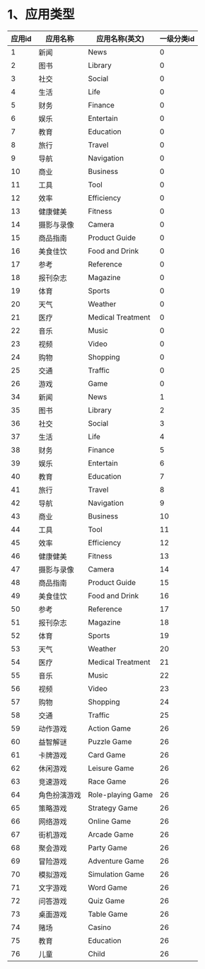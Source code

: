 # 1、应用类型

|应用id|应用名称|应用名称(英文)|一级分类id|
|----|----|----|----|
|1|	新闻|	News|	0|
|2|	图书|	Library|	0|
|3|	社交|	Social|	0|
|4|	生活|	Life|	0|
|5|	财务|	Finance|	0|
|6|	娱乐|	Entertain|	0|
|7	|教育|	Education|	0|
|8|	旅行|	Travel|	0|
|9|	导航|	Navigation|	0|
|10	|商业|	Business|	0|
|11|	工具|	Tool|	0|
|12|	效率|	Efficiency|	0|
|13|	健康健美|	Fitness	|0|
|14|	摄影与录像|	Camera|	0|
|15|	商品指南|	Product Guide|	0|
|16|	美食佳饮|	Food and Drink|	0|
|17|	参考|	Reference	|0|
|18|	报刊杂志|	Magazine|	0|
|19|	体育|	Sports|	0|
|20	|天气|	Weather	|0|
|21|	医疗|	Medical Treatment|	0|
|22|	音乐|	Music|	0|
|23|	视频|	Video|	0|
|24|	购物|	Shopping|	0|
|25|	交通|	Traffic|	0|
|26	|游戏|	Game	|0|
|34	|新闻|	News	|1|
|35	|图书|	Library	|2|
|36	|社交|	Social|	3|
|37	|生活|	Life	|4|
|38	|财务|	Finance	|5|
|39	|娱乐|	Entertain	|6|
|40	|教育|	Education	|7|
|41	|旅行|	Travel|	8|
|42	|导航|	Navigation|	9|
|43	|商业|	Business	|10|
|44	|工具|	Tool	|11|
|45	|效率|	Efficiency|	12|
|46	|健康健美|	Fitness|	13|
|47	|摄影与录像	|Camera|	14|
|48	|商品指南|	Product Guide	|15|
|49	|美食佳饮|	Food and Drink|	16|
|50	|参考|	Reference	|17|
|51	|报刊杂志|	Magazine|	18|
|52	|体育|	Sports	|19|
|53	|天气|	Weather	|20|
|54	|医疗|	Medical Treatment	|21|
|55	|音乐|	Music	|22|
|56	|视频|	Video	|23|
|57	|购物|	Shopping	|24|
|58	|交通|	Traffic	|25|
|59	|动作游戏|	Action Game|	26|
|60	|益智解谜|	Puzzle Game|	26|
|61	|卡牌游戏|	Card Game	|26|
|62	|休闲游戏|	Leisure Game	|26|
|63	|竞速游戏|	Race Game|	26|
|64	|角色扮演游戏|	Role-playing Game|	26|
|65	|策略游戏|	Strategy Game	|26|
|66	|网络游戏|	Online Game|	26|
|67	|街机游戏|	Arcade Game	|26|
|68	|聚会游戏|	Party Game|	26|
|69	|冒险游戏|	Adventure Game|	26|
|70	|模拟游戏|	Simulation Game|	26|
|71	|文字游戏|	Word Game	|26|
|72	|问答游戏|	Quiz Game	|26|
|73	|桌面游戏|	Table Game|	26|
|74	|赌场|	Casino	|26|
|75	|教育|	Education	|26|
|76|	儿童|	Child	|26|